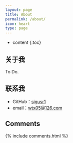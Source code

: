 ```yaml
---
layout: page
title: About
permalink: /about/
icon: heart
type: page
---
```


* content
{:toc}

## 关于我

To Do.

## 联系我

* GitHub：[sigusr1](https://github.com/sigusr1)
* email：wtx05@126.com

## Comments

{% include comments.html %}
